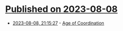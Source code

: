 # [Published on 2023-08-08](index.md)

* [2023-08-08, 21:15:27](https://lobste.rs/s/nsngrp/age_coordination) - [Age of Coordination](https://blog.erlend.sh/the-age-of-coordination)
